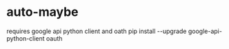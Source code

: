 # auto-maybe
requires google api python client and oath
pip install --upgrade google-api-python-client oauth

